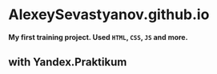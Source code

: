# AlexeySevastyanov.github.io
#### My first training project. Used `HTML`, `CSS`, `JS` and more.
## with Yandex.Praktikum
